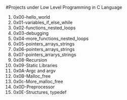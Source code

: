 #Projects under Low Level Programming in C Language
1. 0x00\-hello\_world 
2. 0x01\-variables\_if\_else\_while
3. 0x02\-functions\_nested\_loops
4. 0x03\-debugging
5. 0x04\-more\_functions\_nested\_loops
6. 0x05\-pointers\_arrays\_strings
7. 0x06\-pointers\_arrays\_strings
8. 0x07\-pointers\_arrarys\_strings
9. 0x08\-Recursion
10. 0x09\-Static Libraries
11. 0x0A\-Argc and argv
12. 0x0B\-Malloc_free
13. 0x0c\-More\_malloc\_free
14. 0x0D\-Preprocessor
15. 0x0E\-Structures, typedef
